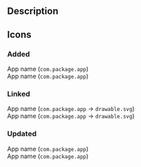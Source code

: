 <!-- Title example: "+1 icon, +2 links, +3 icon updates".
     +1 icon = +1 brand new icon (related links aren't considered).
     +2 links = +2 missing app components for existing icons.
     +3 icon updates = redesign of 3 existing icons.
     In other cases, choose something else to avoid confusion.
     Don't use "+ 1 icon" because the "+ " will be parsed as an indent. -->

## Description
<!-- Please provide a short summary of your pull request. -->

## Icons
<!-- Please specify in the sections below which apps and packages you have worked on.
     Unnecessary sections can be deleted. -->

### Added
<!--  Apps for which you add icons. -->
App name (`com.package.app`)  
App name (`com.package.app`)  

### Linked
<!--  New app components for existing icons. -->
App name (`com.package.app` → `drawable.svg`)  
App name (`com.package.app` → `drawable.svg`)  

### Updated
<!--  Outdated icons that you've updated. -->
App name (`com.package.app`)  
App name (`com.package.app`)  
